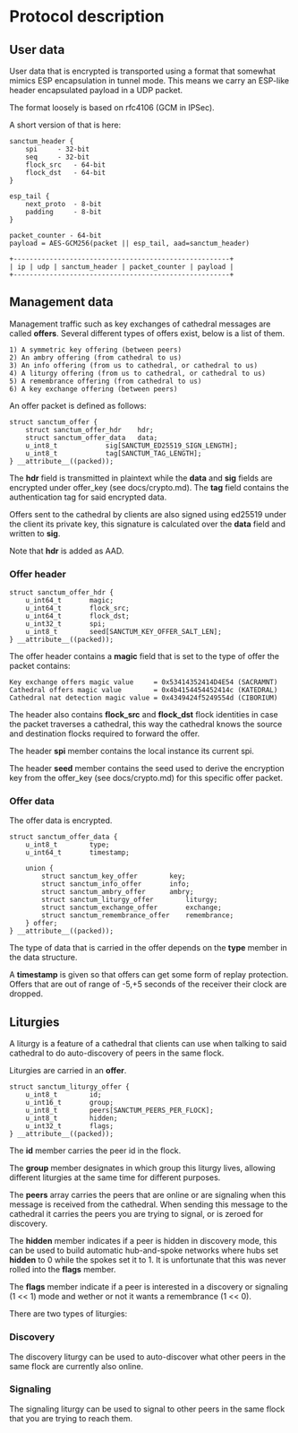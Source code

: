 # Protocol description

## User data

User data that is encrypted is transported using a format
that somewhat mimics ESP encapsulation in tunnel mode. This
means we carry an ESP-like header encapsulated payload in
a UDP packet.

The format loosely is based on rfc4106 (GCM in IPSec).

A short version of that is here:

```
sanctum_header {
	spi		- 32-bit
	seq		- 32-bit
	flock_src	- 64-bit
	flock_dst	- 64-bit
}

esp_tail {
	next_proto	- 8-bit
	padding		- 8-bit
}

packet_counter - 64-bit
payload = AES-GCM256(packet || esp_tail, aad=sanctum_header)

+------------------------------------------------------+
| ip | udp | sanctum_header | packet_counter | payload |
+------------------------------------------------------+
```

## Management data

Management traffic such as key exchanges of cathedral messages
are called **offers**. Several different types of offers
exist, below is a list of them.

```
1) A symmetric key offering (between peers)
2) An ambry offering (from cathedral to us)
3) An info offering (from us to cathedral, or cathedral to us)
4) A liturgy offering (from us to cathedral, or cathedral to us)
5) A remembrance offering (from cathedral to us)
6) A key exchange offering (between peers)
```

An offer packet is defined as follows:

```
struct sanctum_offer {
	struct sanctum_offer_hdr	hdr;
	struct sanctum_offer_data	data;
	u_int8_t			sig[SANCTUM_ED25519_SIGN_LENGTH];
	u_int8_t			tag[SANCTUM_TAG_LENGTH];
} __attribute__((packed));
```

The **hdr** field is transmitted in plaintext while the **data** and
**sig** fields are encrypted under offer_key (see docs/crypto.md). The
**tag** field contains the authentication tag for said encrypted data.

Offers sent to the cathedral by clients are also signed using ed25519
under the client its private key, this signature is calculated over
the **data** field and written to **sig**.

Note that **hdr** is added as AAD.

### Offer header

```
struct sanctum_offer_hdr {
	u_int64_t		magic;
	u_int64_t		flock_src;
	u_int64_t		flock_dst;
	u_int32_t		spi;
	u_int8_t		seed[SANCTUM_KEY_OFFER_SALT_LEN];
} __attribute__((packed));
```

The offer header contains a **magic** field that is set to the
type of offer the packet contains:

```
Key exchange offers magic value     = 0x53414352414D4E54 (SACRAMNT)
Cathedral offers magic value        = 0x4b4154454452414c (KATEDRAL)
Cathedral nat detection magic value = 0x4349424f5249554d (CIBORIUM)
```

The header also contains **flock_src** and **flock_dst** flock identities
in case the packet traverses a cathedral, this way the cathedral knows the
source and destination flocks required to forward the offer.

The header **spi** member contains the local instance its current spi.

The header **seed** member contains the seed used to derive the
encryption key from the offer_key (see docs/crypto.md) for this
specific offer packet.

### Offer data

The offer data is encrypted.

```
struct sanctum_offer_data {
	u_int8_t		type;
	u_int64_t		timestamp;

	union {
		struct sanctum_key_offer		key;
		struct sanctum_info_offer		info;
		struct sanctum_ambry_offer		ambry;
		struct sanctum_liturgy_offer		liturgy;
		struct sanctum_exchange_offer		exchange;
		struct sanctum_remembrance_offer	remembrance;
	} offer;
} __attribute__((packed));
```
The type of data that is carried in the offer depends on the **type**
member in the data structure.

A **timestamp** is given so that offers can get some form of replay
protection. Offers that are out of range of -5,+5 seconds of the
receiver their clock are dropped.

## Liturgies

A liturgy is a feature of a cathedral that clients can use
when talking to said cathedral to do auto-discovery of peers
in the same flock.

Liturgies are carried in an **offer**.

```
struct sanctum_liturgy_offer {
	u_int8_t		id;
	u_int16_t		group;
	u_int8_t		peers[SANCTUM_PEERS_PER_FLOCK];
	u_int8_t		hidden;
	u_int32_t		flags;
} __attribute__((packed));
```

The **id** member carries the peer id in the flock.

The **group** member designates in which group this liturgy lives, allowing
different liturgies at the same time for different purposes.

The **peers** array carries the peers that are online or are signaling
when this message is received from the cathedral. When sending this
message to the cathedral it carries the peers you are trying to signal,
or is zeroed for discovery.

The **hidden** member indicates if a peer is hidden in discovery mode,
this can be used to build automatic hub-and-spoke networks where hubs
set **hidden** to 0 while the spokes set it to 1. It is unfortunate that
this was never rolled into the **flags** member.

The **flags** member indicate if a peer is interested in a discovery
or signaling (1 << 1) mode and wether or not it wants a remembrance (1 << 0).

There are two types of liturgies:

### Discovery

The discovery liturgy can be used to auto-discover what other
peers in the same flock are currently also online.

### Signaling

The signaling liturgy can be used to signal to other peers
in the same flock that you are trying to reach them.

